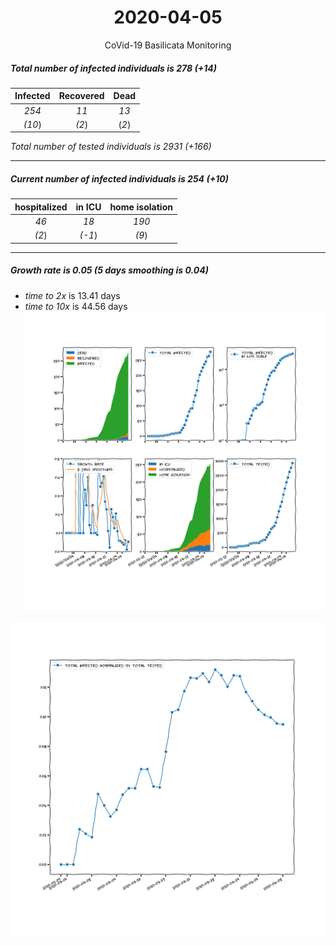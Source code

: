 <div align='center'>

# 2020-04-05
CoVid-19 Basilicata Monitoring
</div>

##### Total number of infected individuals is 278 (+14)
Infected | Recovered | Dead
:---: | :---: | :---:
*254* | *11* | *13*
*(10*) | *(2*) | (*2*)

*Total number of tested individuals is 2931 (+166)*
***
##### Current number of infected individuals is 254 (+10)
hospitalized | in ICU | home isolation
:---: | :---: | :---:
*46* |*18* |*190*
*(2*) |*(-1*) |*(9*)
***
##### Growth rate is 0.05 (5 days smoothing is 0.04)
- *time to 2x* is 13.41 days
- *time to 10x* is 44.56 days
![stats][stats]

![infected_normalized][infected_normalized]

[stats]: stats_Basilicata.png
[infected_normalized]: infected_normalized_Basilicata.png
